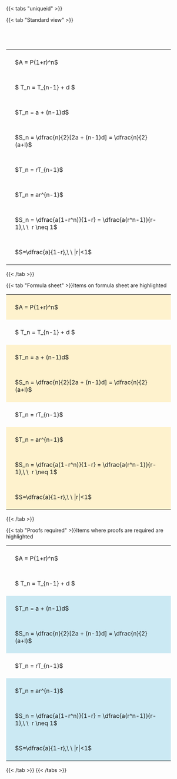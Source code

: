 ---
---

{{< tabs "uniqueid" >}}

{{< tab "Standard view" >}}

#  
<br>
<style type="text/css">
#T_2bdb1 th.col_heading {
  text-align: left;
  font-size: 1em;
}
#T_2bdb1 td {
  text-align: left;
  font-size: 1em;
  padding: 1.5em;
}
#T_2bdb1_row0_col0, #T_2bdb1_row1_col0, #T_2bdb1_row2_col0, #T_2bdb1_row3_col0, #T_2bdb1_row4_col0, #T_2bdb1_row5_col0, #T_2bdb1_row6_col0, #T_2bdb1_row7_col0 {
  width: 400px;
  white-space: pre-wrap;
}
</style>
<table id="T_2bdb1">
  <thead>
  </thead>
  <tbody>
    <tr>
      <td id="T_2bdb1_row0_col0" class="data row0 col0" >$A = P(1+r)^n$</td>
    </tr>
    <tr>
      <td id="T_2bdb1_row1_col0" class="data row1 col0" >$ T_n = T_{n-1} + d $</td>
    </tr>
    <tr>
      <td id="T_2bdb1_row2_col0" class="data row2 col0" >$T_n = a + (n-1)d$</td>
    </tr>
    <tr>
      <td id="T_2bdb1_row3_col0" class="data row3 col0" >$S_n = \dfrac{n}{2}[2a + (n-1)d] = \dfrac{n}{2}(a+l)$</td>
    </tr>
    <tr>
      <td id="T_2bdb1_row4_col0" class="data row4 col0" >$T_n = rT_{n-1}$</td>
    </tr>
    <tr>
      <td id="T_2bdb1_row5_col0" class="data row5 col0" >$T_n = ar^{n-1}$</td>
    </tr>
    <tr>
      <td id="T_2bdb1_row6_col0" class="data row6 col0" >$S_n = \dfrac{a(1-r^n)}{1-r} = \dfrac{a(r^n-1)}{r-1},\ \  r \neq 1$</td>
    </tr>
    <tr>
      <td id="T_2bdb1_row7_col0" class="data row7 col0" >$S=\dfrac{a}{1-r},\ \ |r|<1$</td>
    </tr>
  </tbody>
</table>
{{< /tab >}}

{{< tab "Formula sheet" >}}Items on formula sheet are highlighted
<br>
<style type="text/css">
#T_1b564 th.col_heading {
  text-align: left;
  font-size: 1em;
}
#T_1b564 td {
  text-align: left;
  font-size: 1em;
  padding: 1.5em;
}
#T_1b564_row0_col0, #T_1b564_row2_col0, #T_1b564_row3_col0, #T_1b564_row5_col0, #T_1b564_row6_col0, #T_1b564_row7_col0 {
  width: 400px;
  background-color: rgba(255,194,10, 0.2);
  white-space: pre-wrap;
}
#T_1b564_row1_col0, #T_1b564_row4_col0 {
  width: 400px;
  white-space: pre-wrap;
}
</style>
<table id="T_1b564">
  <thead>
  </thead>
  <tbody>
    <tr>
      <td id="T_1b564_row0_col0" class="data row0 col0" >$A = P(1+r)^n$</td>
    </tr>
    <tr>
      <td id="T_1b564_row1_col0" class="data row1 col0" >$ T_n = T_{n-1} + d $</td>
    </tr>
    <tr>
      <td id="T_1b564_row2_col0" class="data row2 col0" >$T_n = a + (n-1)d$</td>
    </tr>
    <tr>
      <td id="T_1b564_row3_col0" class="data row3 col0" >$S_n = \dfrac{n}{2}[2a + (n-1)d] = \dfrac{n}{2}(a+l)$</td>
    </tr>
    <tr>
      <td id="T_1b564_row4_col0" class="data row4 col0" >$T_n = rT_{n-1}$</td>
    </tr>
    <tr>
      <td id="T_1b564_row5_col0" class="data row5 col0" >$T_n = ar^{n-1}$</td>
    </tr>
    <tr>
      <td id="T_1b564_row6_col0" class="data row6 col0" >$S_n = \dfrac{a(1-r^n)}{1-r} = \dfrac{a(r^n-1)}{r-1},\ \  r \neq 1$</td>
    </tr>
    <tr>
      <td id="T_1b564_row7_col0" class="data row7 col0" >$S=\dfrac{a}{1-r},\ \ |r|<1$</td>
    </tr>
  </tbody>
</table>
{{< /tab >}}

{{< tab "Proofs required" >}}Items where proofs are required are highlighted
<br>
<style type="text/css">
#T_de844 th.col_heading {
  text-align: left;
  font-size: 1em;
}
#T_de844 td {
  text-align: left;
  font-size: 1em;
  padding: 1.5em;
}
#T_de844_row0_col0, #T_de844_row1_col0, #T_de844_row4_col0 {
  width: 400px;
  white-space: pre-wrap;
}
#T_de844_row2_col0, #T_de844_row3_col0, #T_de844_row5_col0, #T_de844_row6_col0, #T_de844_row7_col0 {
  width: 400px;
  background-color: rgba(0,150,200, 0.2);
  white-space: pre-wrap;
}
</style>
<table id="T_de844">
  <thead>
  </thead>
  <tbody>
    <tr>
      <td id="T_de844_row0_col0" class="data row0 col0" >$A = P(1+r)^n$</td>
    </tr>
    <tr>
      <td id="T_de844_row1_col0" class="data row1 col0" >$ T_n = T_{n-1} + d $</td>
    </tr>
    <tr>
      <td id="T_de844_row2_col0" class="data row2 col0" >$T_n = a + (n-1)d$</td>
    </tr>
    <tr>
      <td id="T_de844_row3_col0" class="data row3 col0" >$S_n = \dfrac{n}{2}[2a + (n-1)d] = \dfrac{n}{2}(a+l)$</td>
    </tr>
    <tr>
      <td id="T_de844_row4_col0" class="data row4 col0" >$T_n = rT_{n-1}$</td>
    </tr>
    <tr>
      <td id="T_de844_row5_col0" class="data row5 col0" >$T_n = ar^{n-1}$</td>
    </tr>
    <tr>
      <td id="T_de844_row6_col0" class="data row6 col0" >$S_n = \dfrac{a(1-r^n)}{1-r} = \dfrac{a(r^n-1)}{r-1},\ \  r \neq 1$</td>
    </tr>
    <tr>
      <td id="T_de844_row7_col0" class="data row7 col0" >$S=\dfrac{a}{1-r},\ \ |r|<1$</td>
    </tr>
  </tbody>
</table>
{{< /tab >}}
{{< /tabs >}}